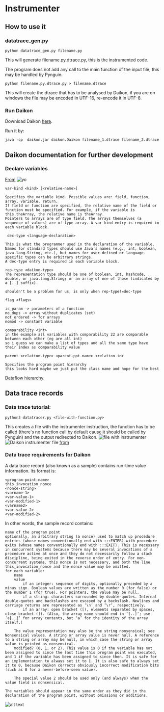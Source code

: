 # Instrumenter

## How to use it 

### datatrace_gen.py
    
    python datatrace_gen.py filename.py

This will generate filename.py.dtrace.py, this is the instrumented code.

The program does not add any call to the main function of the input file, this may be handled by Pynguin.

    python filename.py.dtrace.py > filename.dtrace

This will create the dtrace that has to be analysed by Daikon, if you are on windows the file may be encoded in UTF-16, re-encode it in UTF-8.

### Run Daikon

Download Daikon [here](https://plse.cs.washington.edu/daikon/download/).

Run it by:

    java -cp  daikon.jar daikon.Daikon filename_1.dtrace filename_2.dtrace

## Daikon documentation for further development

### Declare variables
[From](https://plse.cs.washington.edu/daikon/download/doc/developer/File-formats.html#Variable-declarations)
![yo](../imgs/variables_declaration.png)

    var-kind <kind> [<relative-name>]

    Specifies the variable kind. Possible values are: field, function, array, variable, return. 
    If field or function are specified, the relative name of the field or function must be specified. For example, if the variable is this.theArray, the relative name is theArray. 
    Pointers to arrays are of type field. The arrays themselves (a sequence of values) are of type array. A var-kind entry is required in each variable block. 

     dec-type <language-declaration>

    This is what the programmer used in the declaration of the variable. 
    Names for standard types should use Java’s names (e.g., int, boolean, java.lang.String, etc.), but names for user-defined or language-specific types can be arbitrary strings. 
    A dec-type entry is required in each variable block.
    
    rep-type <daikon-type>
    The representation type should be one of boolean, int, hashcode, double, or java.lang.String; or an array of one of those (indicated by a [..] suffix). 
    
    shouldn't be a problem for us, is only when rep-type!=dec-type

    flag <flags>
    
    is_param -> parameters of a function
    no_dups -> array without duplicates (set)
    not_ordered -> for arrays
    nomod -> constant variable

    comparability <int>
    in the example all variables with comparability 22 are comparable between each other (eg are all int)
    so i guess we can make a list of types and all the same type have their index as comparability value

    parent <relation-type> <parent-ppt-name> <relation-id>

    Specifies the program point hierarchy 
    this looks hard maybe we just put the class name and hope for the best
    
[Dataflow hierarchy](https://plse.cs.washington.edu/daikon/download/doc/developer/Daikon-internals.html#Dataflow-hierarchy). 

## Data trace records
### Data trace tutorial:

    python3 datatracer.py <file-with-function.py>

This creates a file with the instrumenter instruction, the function has to be called (there's no function call by default cause it should be called by Pynguin) and the output redirected to Daikon.
![file with instrumenter](../imgs/dtrace_example.png)
![Daikon instrumenter file](../imgs/dtrace_execution.png)
[from](https://plse.cs.washington.edu/daikon/download/doc/developer/File-formats.html#Data-trace-records)

### Data trace requirements for Daikon

A data trace record (also known as a sample) contains run-time value information. Its format is:

    <program-point-name>
    this_invocation_nonce
    <nonce-string>
    <varname-1>
    <var-value-1>
    <var-modified-1>
    <varname2>
    <var-value-2>
    <var-modified-2>

In other words, the sample record contains:

    name of the program point
    optionally, an arbitrary string (a nonce) used to match up procedure entries (whose names conventionally end with :::ENTER) with procedure exits (whose names conventionally end with :::EXIT). This is necessary in concurrent systems because there may be several invocations of a procedure active at once and they do not necessarily follow a stack discipline, being exited in the reverse order of entry. For non-concurrent systems, this nonce is not necessary, and both the line this_invocation_nonce and the nonce value may be omitted.
    for each variable:
        name
        value
            if an integer: sequence of digits, optionally preceded by a minus sign. Boolean values are written as the number 0 (for false) or the number 1 (for true). For pointers, the value may be null.
            if a string: characters surrounded by double-quotes. Internal double-quotes and backslashes are escaped by a backslash. Newlines and carriage returns are represented as ‘\n’ and ‘\r’, respectively.
            if an array: open bracket ([), elements separated by spaces, close bracket (]). (Also, the array name should end in ‘[..]’; use ‘a[..]’ for array contents, but ‘a’ for the identity of the array itself.) 

        The value representation may also be the string nonsensical; see Nonsensical values. A string or array value is never null. A reference to a string or array may be null, in which case the string or array value is printed as nonsensical.
        modified? (0, 1, or 2). This value is 0 if the variable has not been assigned to since the last time this program point was executed, and 1 if the variable has been assigned to since then. It is safe for an implementation to always set it to 1. It is also safe to always set it to 0, because Daikon corrects obviously incorrect modification bits (such as 0 for a never-before-seen value).

        The special value 2 should be used only (and always) when the value field is nonsensical.

    The variables should appear in the same order as they did in the declaration of the program point, without omissions or additions. 
![alt text](../imgs/data_trace.png)